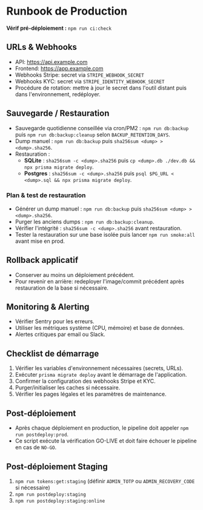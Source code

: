 # Runbook de Production

**Vérif pré-déploiement :** `npm run ci:check`

## URLs & Webhooks
- API: https://api.example.com
- Frontend: https://app.example.com
- Webhooks Stripe: secret via `STRIPE_WEBHOOK_SECRET`
- Webhooks KYC: secret via `STRIPE_IDENTITY_WEBHOOK_SECRET`
- Procédure de rotation: mettre à jour le secret dans l'outil distant puis dans l'environnement, redéployer.

## Sauvegarde / Restauration
- Sauvegarde quotidienne conseillée via cron/PM2 : `npm run db:backup` puis `npm run db:backup:cleanup` selon `BACKUP_RETENTION_DAYS`.
- Dump manuel : `npm run db:backup` puis `sha256sum <dump> > <dump>.sha256`.
- Restauration :
  - **SQLite** : `sha256sum -c <dump>.sha256` puis `cp <dump>.db ./dev.db && npx prisma migrate deploy`.
  - **Postgres** : `sha256sum -c <dump>.sha256` puis `psql $PG_URL < <dump>.sql && npx prisma migrate deploy`.

### Plan & test de restauration
- Générer un dump manuel : `npm run db:backup` puis `sha256sum <dump> > <dump>.sha256`.
- Purger les anciens dumps : `npm run db:backup:cleanup`.
- Vérifier l'intégrité : `sha256sum -c <dump>.sha256` avant restauration.
- Tester la restauration sur une base isolée puis lancer `npm run smoke:all` avant mise en prod.

## Rollback applicatif
- Conserver au moins un déploiement précédent.
- Pour revenir en arrière: redeployer l'image/commit précédent après restauration de la base si nécessaire.

## Monitoring & Alerting
- Vérifier Sentry pour les erreurs.
- Utiliser les métriques système (CPU, mémoire) et base de données.
- Alertes critiques par email ou Slack.

## Checklist de démarrage
1. Vérifier les variables d'environnement nécessaires (secrets, URLs).
2. Exécuter `prisma migrate deploy` avant le démarrage de l'application.
3. Confirmer la configuration des webhooks Stripe et KYC.
4. Purger/initialiser les caches si nécessaire.
5. Vérifier les pages légales et les paramètres de maintenance.

## Post-déploiement
- Après chaque déploiement en production, le pipeline doit appeler `npm run postdeploy:prod`.
- Ce script exécute la vérification GO-LIVE et doit faire échouer le pipeline en cas de `NO-GO`.

## Post-déploiement Staging
1. `npm run tokens:get:staging` (définir `ADMIN_TOTP` ou `ADMIN_RECOVERY_CODE` si nécessaire)
2. `npm run postdeploy:staging`
3. `npm run postdeploy:staging:online`
